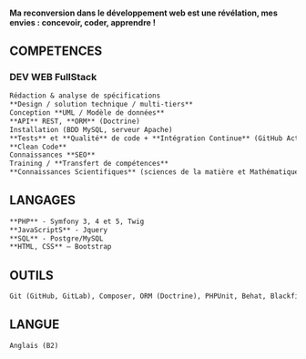 
#### Ma reconversion dans le développement web est une révélation, mes envies : concevoir, coder, apprendre !



## COMPETENCES

### DEV WEB FullStack
```markdown
Rédaction & analyse de spécifications
**Design / solution technique / multi-tiers**
Conception **UML / Modèle de données**
**API** REST, **ORM** (Doctrine)
Installation (BDD MySQL, serveur Apache)
**Tests** et **Qualité** de code + **Intégration Continue** (GitHub Action, Gitlab CI)
**Clean Code**
Connaissances **SEO**
Training / **Transfert de compétences**
**Connaissances Scientifiques** (sciences de la matière et Mathématiques)
````

## LANGAGES
```markdown
**PHP** - Symfony 3, 4 et 5, Twig
**JavaScriptS** - Jquery
**SQL** - Postgre/MySQL 
**HTML, CSS** – Bootstrap
````

## OUTILS
```markdown
Git (GitHub, GitLab), Composer, ORM (Doctrine), PHPUnit, Behat, Blackfire
````

## LANGUE
```markdown
Anglais (B2)
````

